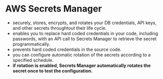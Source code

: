 # AWS Secrets Manager 

- securely, stores, encrypts, and rotates your DB credentials, API keys, and other secrets throughtout their life cycle. 
-  enables you to replace hard coded credentials in your code, including passwords, with an API call to Secrets Manager to retrieve the secret programmatically.
- prevents hard coded credentials in the source code.
- you can configure automatic rotation of the secrets according to a specified schedule.
- **if rotation is enabled, Secrets Manager automatically rotates the secret once to test the configuration.**
